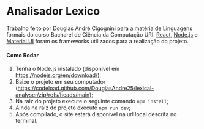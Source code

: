 # Analisador Lexico

Trabalho feito por Douglas André Cigognini para a matéria de Linguagens formais do curso Bacharel de Ciência da Computação URI. [React](https://pt-br.reactjs.org/), [Node.js](https://nodejs.org/en/) e [Material UI](https://mui.com/pt/) foram os frameworks utilizados para a realização do projeto.

#### Como Rodar

1. Tenha o Node.js instalado (disponível em https://nodejs.org/en/download/);
2. Baixe o projeto em seu computador (https://codeload.github.com/DouglasAndre25/lexical-analyser/zip/refs/heads/main);
3. Na raiz do projeto execute o seguinte comando `npm install`;
4. Ainda na raiz do projeto execute `npm run dev`;
5. Após compilado, o site estará disponível na url local descrita no terminal.
